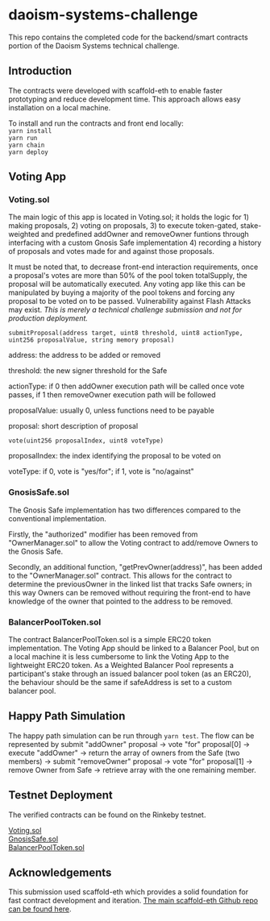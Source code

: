 
# daoism-systems-challenge

This repo contains the completed code for the backend/smart contracts portion of the Daoism Systems technical challenge.

## Introduction  

The contracts were developed with scaffold-eth to enable faster prototyping and reduce development time. This approach allows easy installation on a local machine. 

To install and run the contracts and front end locally:  
`yarn install`  
`yarn run`  
`yarn chain`  
`yarn deploy`  

## Voting App  

### Voting.sol

The main logic of this app is located in Voting.sol; it holds the logic for 1) making proposals, 2) voting on proposals, 3) to execute token-gated, stake-weighted and predefined addOwner and removeOwner funtions through interfacing with a custom Gnosis Safe implementation 4) recording a history of proposals and votes made for and against those proposals.  

It must be noted that, to decrease front-end interaction requirements, once a proposal's votes are more than 50% of the pool token totalSupply, the proposal will be automatically executed. Any voting app like this can be manipulated by buying a majority of the pool tokens and forcing any proposal to be voted on to be passed. Vulnerability against Flash Attacks may exist. *This is merely a technical challenge submission and not for production deployment.* 

`submitProposal(address target, uint8 threshold, uint8 actionType, uint256 proposalValue, string memory proposal)`  

address: the address to be added or removed  

threshold: the new signer threshold for the Safe  

actionType: if 0 then addOwner execution path will be called once vote passes, if 1 then removeOwner execution path will be followed  

proposalValue: usually 0, unless functions need to be payable  

proposal: short description of proposal  

`vote(uint256 proposalIndex, uint8 voteType)`  

proposalIndex: the index identifying the proposal to be voted on  

voteType: if 0, vote is "yes/for"; if 1, vote is "no/against"

### GnosisSafe.sol  

The Gnosis Safe implementation has two differences compared to the conventional implementation.  

Firstly, the "authorized" modifier has been removed from "OwnerManager.sol" to allow the Voting contract to add/remove Owners to the Gnosis Safe.  

Secondly, an additional function, "getPrevOwner(address)", has been added to the "OwnerManager.sol" contract. This allows for the contract to determine the previousOwner in the linked list that tracks Safe owners; in this way Owners can be removed without requiring the front-end to have knowledge of the owner that pointed to the address to be removed.  

### BalancerPoolToken.sol

The contract BalancerPoolToken.sol is a simple ERC20 token implementation. The Voting App should be linked to a Balancer Pool, but on a local machine it is less cumbersome to link the Voting App to the lightweight ERC20 token. As a Weighted Balancer Pool represents a participant's stake through an issued balancer pool token (as an ERC20), the behaviour should be the same if safeAddress is set to a custom balancer pool. 

## Happy Path Simulation  

The happy path simulation can be run through `yarn test`. The flow can be represented by submit "addOwner" proposal -> vote "for" proposal[0] -> execute "addOwner" -> return the array of owners from the Safe (two members) -> submit "removeOwner" proposal -> vote "for" proposal[1] -> remove Owner from Safe -> retrieve array with the one remaining member.  

## Testnet Deployment  

The verified contracts can be found on the Rinkeby testnet.  

[Voting.sol](https://rinkeby.etherscan.io/address/0x6e88527e1144E93A85Ac02caeeFB99e356950568#code)  
[GnosisSafe.sol](https://rinkeby.etherscan.io/address/0xB6339f598637Da7f94d63fa422BD8888dCddbEB6#code)  
[BalancerPoolToken.sol](https://rinkeby.etherscan.io/address/0xA9a7C8461f3F5DA503Cd0778Ff511CeB3d10c77B#code)  

## Acknowledgements  

This submission used scaffold-eth which provides a solid foundation for fast contract development and iteration. [The main scaffold-eth Github repo can be found here](https://github.com/scaffold-eth/scaffold-eth).  


